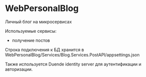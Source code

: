 # WebPersonalBlog
Личный блог на микросервисах

Используемые сервисы:
- получение постов

Строка подключения к БД хранится в WebPersonalBlog/Services/Blog.Services.PostAPI/appsettings.json

Также используется Duende identity server для аутентификации и авторизации.
